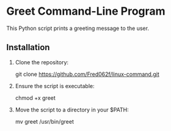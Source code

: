 # Greet Command-Line Program

This Python script prints a greeting message to the user.

## Installation

1. Clone the repository:

    git clone https://github.com/Fred062f/linux-command.git

2. Ensure the script is executable:

    chmod +x greet

3. Move the script to a directory in your $PATH:

    mv greet /usr/bin/greet
